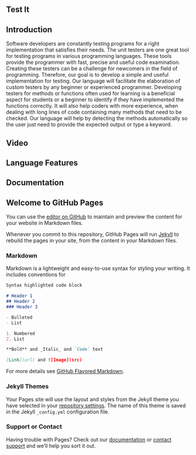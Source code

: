 
## Test It


## Introduction

Software developers are constantly testing programs for a right implementation that satisfies their needs. The unit testers are one great tool for testing programs in various programming languages. These tools provide the programmer with fast, precise and useful code examination. Creating these testers can be a challenge for newcomers in the field of programming. Therefore, our goal is to develop a simple and useful implementation for testing. Our language will facilitate the elaboration of custom testers by any beginner or experienced programmer.  Developing testers for methods or functions often used for learning is a beneficial aspect for students or a beginner to identify if they have implemented the functions correctly. It will also help coders with more experience, when dealing with long lines of code containing many methods that need to be checked. Our language will help by detecting the methods automatically so the user just need to provide the expected output or type a keyword.  

## Video

## Language Features

## Documentation




## Welcome to GitHub Pages

You can use the [editor on GitHub](https://github.com/CVegerano/Test-It-Website/edit/master/README.md) to maintain and preview the content for your website in Markdown files.

Whenever you commit to this repository, GitHub Pages will run [Jekyll](https://jekyllrb.com/) to rebuild the pages in your site, from the content in your Markdown files.

### Markdown

Markdown is a lightweight and easy-to-use syntax for styling your writing. It includes conventions for

```markdown
Syntax highlighted code block

# Header 1
## Header 2
### Header 3

- Bulleted
- List

1. Numbered
2. List

**Bold** and _Italic_ and `Code` text

[Link](url) and ![Image](src)
```

For more details see [GitHub Flavored Markdown](https://guides.github.com/features/mastering-markdown/).

### Jekyll Themes

Your Pages site will use the layout and styles from the Jekyll theme you have selected in your [repository settings](https://github.com/CVegerano/Test-It-Website/settings). The name of this theme is saved in the Jekyll `_config.yml` configuration file.

### Support or Contact

Having trouble with Pages? Check out our [documentation](https://help.github.com/categories/github-pages-basics/) or [contact support](https://github.com/contact) and we’ll help you sort it out.
